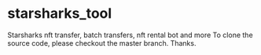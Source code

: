 # starsharks_tool
Starsharks nft transfer, batch transfers, nft rental bot and more
To clone the source code, please checkout the master branch. Thanks.
